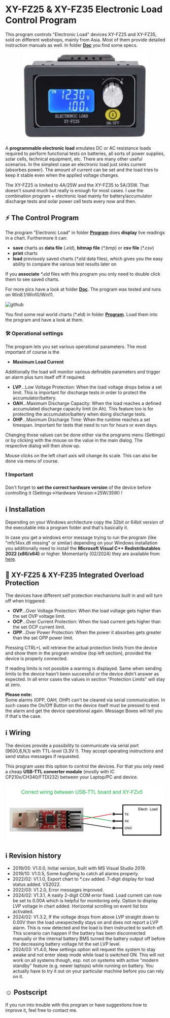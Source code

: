# XY-FZ25 & XY-FZ35 Electronic Load Control Program
 
This program controls "Electronic Load" devices XY-FZ25 and XY-FZ35, sold on different webshops, mainly from Asia. Most of them provide detailed instruction manuals as well. In folder [**Doc**](https://github.com/yellobyte/ElectronicLoad_Control_XY-FZ35/tree/main/Doc) you find some specs.

<p align="center"><img src="https://github.com/yellobyte/ElectronicLoad-Control-XY-FZ35/raw/main/Doc/XY-FZ35a.jpg" width="400"/></p>

A **programmable electronic load** emulates DC or AC resistance loads required to perform functional tests on batteries, all sorts of power supplies, solar cells, technical equipment, etc. There are many other useful scenarios.
In the simplest case an electronic load just sinks current (absorbes power). The amount of current can be set and the load tries to keep it stable even when the applied voltage changes.  

The XY-FZ25 is limited to 4A/25W and the XY-FZ35 to 5A/35W. That doesn't sound much but really is enough for most cases. I use the combination program + electronic load mainly for battery/accumulator discharge tests and solar power cell tests every now and then.  

## :zap: The Control Program

The program "Electronic Load" in folder [**Program**](https://github.com/yellobyte/ElectronicLoad_Control_XY-FZ35/tree/main/Program) does **display** live readings in a chart. Furthermore it can:  
- **save** charts as **data file** (_.eld_), **bitmap file** (_*.bmp_) or **csv file** (_*.csv_)
- **print** charts
- **load** previously saved charts (_*.eld_ data files), which gives you the easy ability to compare the various test results later on

If you **associate** _*.eld_ files with this program you only need to double click them to see saved charts.

For more pics have a look at folder [**Doc**](https://github.com/yellobyte/ElectronicLoad_Control_XY-FZ35/tree/main/Doc). The program was tested and runs on Win8.1/Win10/Win11. 

![github](https://github.com/yellobyte/ElectronicLoad_Control_XY-FZ35/raw/main/Doc/Load1a.JPG)

You find some real world charts (*.eld) in folder [**Program**](https://github.com/yellobyte/ElectronicLoad_Control_XY-FZ35/tree/main/Program). Load them into the program and have a look at them.

### :hammer_and_wrench: Operational settings

The program lets you set various operational parameters. The most important of course is the  
- **Maximum Load Current**

Additionally the load will monitor various definable parameters and trigger an alarm plus turn itself off if required:

- **LVP**...Low Voltage Protection: When the load voltage drops below a set limit. This is important for discharge tests in order to protect the accumulator/battery.
- **OAH**...Maximum Discharge Capacity: When the load reaches a defined accumulated discharge capacity limit (in Ah). This feature too is for protecting the accumulator/battery when doing discharge tests.
- **OHP**...Maximum Discharge Time: When the runtime reaches a set timespan. Important for tests that need to run for hours or even days. 

Changing those values can be done either via the programs menu (Settings) or by clicking with the mouse on the value in the main dialog. The respective dialog will then show up.

Mouse clicks on the left chart axis will change its scale. This can also be done via menu of course.

### :heavy_exclamation_mark: Important
Don't forget to **set the correct hardware version** of the device before controlling it (Settings->Hardware Version->25W/35W) !  

## :information_source: Installation
Depending on your Windows architecture copy the 32bit or 64bit version of the executable into a program folder and that's basically it.  

In case you get a windows error message trying to run the program (like "mfc14xx.dll missing" or similar) depending on your Windows installation you additionally need to install the **Microsoft Visual C++ Redistributables 2022 (x86/x64)** or higher. Momentarily (02/2024) they are available from [here](https://docs.microsoft.com/en-us/cpp/windows/latest-supported-vc-redist?view=msvc-170).  

## :safety_vest: XY-FZ25 & XY-FZ35 Integrated Overload Protection

The devices have different self protection mechanisms built in and will turn off when triggered:

- **OVP**...Over Voltage Protection: When the load voltage gets higher than the set OVP voltage limit.
- **OCP**...Over Current Protection: When the load current gets higher than the set OCP current limit.
- **OPP**...Over Power Protection: When the power it absorbes gets greater than the set OPP power limit.

Pressing CTRL+L will retrieve the actual protection limits from the device and show them in the program window (top left section), provided the device is properly connected.  

If reading limits is not possible a warning is displayed. Same when sending limits to the device hasn't been successful or the device didn't answer as expected. In all error cases the values in section "Protection Limits" will stay at zero.  

**Please note:**  
Some alarms (OPP, OAH, OHP) can't be cleared via serial communication. In such cases the On/Off Button on the device itself must be pressed to end the alarm and get the device operational again. Message Boxes will tell you if that's the case.  

## :information_source: Wiring

The devices provide a possibility to communicate via serial port (9600,8,N,1) with TTL-level (3.3V !). They accept operating instructions and send status messages if requested.  

This program uses this option to control the devices. For that you only need a cheap **USB-TTL converter module** (mostly with IC CP210x/CH340/FTDI232) between your Laptop/PC and device.

![github](https://github.com/yellobyte/ElectronicLoad-Control-XY-FZ35/raw/main/Doc/USB-TTL-Wiring.jpg)

## :information_source: Revision history

- 2019/05: V1.0.0, Initial version, built with MS Visual Studio 2019. 
- 2019/10: V1.0.5, Some bugfixing to catch all alarms properly.  
- 2022/02: V1.1.0, Export chart to *.csv added. 7-digit display for load status added. VS2022.  
- 2022/03: V1.2.0, Error messages improved.  
- 2024/02: V1.3.1, A nasty 2-digit COM error fixed. Load current can now be set to 0.00A which is helpful for monitoring only. Option to display LVP voltage in chart added. Horizontal scrolling on event list box activated. 
- 2024/02: V1.3.2, If the voltage drops from above LVP straight down to 0.00V then the load unexpectedly stays on and does not report a LVP alarm. This is now detected and the load is then instructed to switch off. This scenario can happen if the battery has been disconnected manually or the internal battery BMS turned the battery output off before the decreasing battery voltage hit the set LVP level.
- 2024/03: V1.4.0, New settings option will request the system to stay awake and not enter sleep mode while load is switched ON. This will not work on all systems though, esp. not on systems with active "modern standby" feature (e.g. newer laptops) while running on battery. You actually have to try it out on your particular machine before you can rely on it.

## :relaxed: Postscript

If you run into trouble with this program or have suggestions how to improve it, feel free to contact me.

